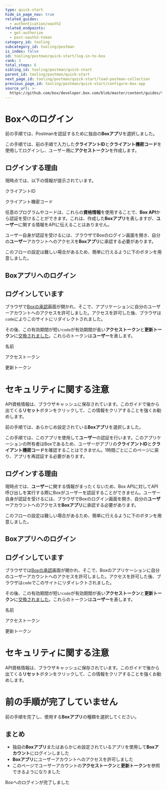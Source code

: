 ```yaml
---
type: quick-start
hide_in_page_nav: true
related_guides:
  - authentication/oauth2
related_endpoints:
  - get-authorize
  - post-oauth2-token
category_id: tooling
subcategory_id: tooling/postman
is_index: false
id: tooling/postman/quick-start/log-in-to-box
rank: 3
total_steps: 6
sibling_id: tooling/postman/quick-start
parent_id: tooling/postman/quick-start
next_page_id: tooling/postman/quick-start/load-postman-collection
previous_page_id: tooling/postman/quick-start/configure-box-app
source_url: >-
  https://github.com/box/developer.box.com/blob/master/content/guides/tooling/postman/quick-start/3-log-in-to-box.md
---
```

# Boxへのログイン

<Choice option="postman.app_type" value="use_own" color="none">

前の手順では、Postmanを認証するために独自の**Boxアプリ**を選択しました。

この手順では、前の手順で入力した**クライアントID**と**クライアント機密コード**を使用してログインし、ユーザー用に**アクセストークン**を作成します。

## ログインする理由

現時点では、以下の情報が提示されています。

<Store disabled inline id="postman_credentials.client_id">

クライアントID

</Store>

<Store disabled inline obscured id="postman_credentials.client_secret">

クライアント機密コード

</Store>

任意のプログラムやコードは、これらの**資格情報**を使用することで、**Box API**から認証を受けることができます。これは、作成した**Boxアプリ**を表しますが、**ユーザー**に関する情報をAPIに伝えることはありません。

ユーザー自身が認証を受けるには、ブラウザでBoxのログイン画面を開き、自分の**ユーザー**アカウントへのアクセスを**Boxアプリ**に承認する必要があります。

このフローの設定は難しい場合があるため、簡単に行えるように下のボタンを用意しました。

## Boxアプリへのログイン

<Trigger option="postman.login" value="clicked">

<LoginButton id="postman_credentials">

</LoginButton>

</Trigger>

<LoggedIn id="postman_credentials">

## ログインしています

ブラウザで[Boxの承認](e://get-authorize)画面が開かれ、そこで、アプリケーションに自分のユーザーアカウントへのアクセスを許可しました。アクセスを許可した後、ブラウザは`code`によりこのサイトにリダイレクトされました。

その後、この有効期間が短い`code`が有効期間が長い**アクセストークン**と**更新トークン**に[交換されました](e://post-oauth2-token)。これらのトークンは**ユーザー**を表します。

<Store disabled inline id="postman_credentials" field="name">

名前

</Store>

<Store disabled inline obscured id="postman_credentials" field="access_token">

アクセストークン

</Store>

<Store disabled inline obscured id="postman_credentials" field="refresh_token">

更新トークン

</Store>

<Message danger>

# セキュリティに関する注意

API資格情報は、ブラウザキャッシュに保存されています。このガイドで後から出てくる**リセット**ボタンをクリックして、この情報をクリアすることを強くお勧めします。

</Message>

</LoggedIn>

</Choice>

<Choice option="postman.app_type" value="use_box" color="none">

前の手順では、あらかじめ設定されている**Boxアプリ**を選択しました。

この手順では、このアプリを使用して**ユーザー**の認証を行います。このアプリケーションの所有者はBoxであるため、ユーザーがアプリの**クライアントID**と**クライアント機密コード**を確認することはできません。1時間ごとにこのページに戻り、アプリを再認証する必要があります。

## ログインする理由

現時点では、**ユーザー**に関する情報がまったくないため、Box APIに対してAPI呼び出しを実行する際にBoxがユーザーを認証することができません。ユーザー自身が認証を受けるには、ブラウザでBoxのログイン画面を開き、自分の**ユーザー**アカウントへのアクセスを**Boxアプリ**に承認する必要があります。

このフローの設定は難しい場合があるため、簡単に行えるように下のボタンを用意しました。

## Boxアプリへのログイン

<Trigger option="postman.login" value="clicked">

<LoginButton>

</LoginButton>

</Trigger>

<LoggedIn>

## ログインしています

ブラウザでは[Boxの承認](e://get-authorize)画面が開かれ、そこで、Boxのアプリケーションに自分のユーザーアカウントへのアクセスを許可しました。アクセスを許可した後、ブラウザは`code`でこのサイトにリダイレクトされました。

その後、この有効期間が短い`code`が有効期間が長い**アクセストークン**と**更新トークン**に[交換されました](e://post-oauth2-token)。これらのトークンは**ユーザー**を表します。

<Store disabled inline id="credentials" field="name">

名前

</Store>

<Store disabled inline obscured id="credentials" field="access_token">

アクセストークン

</Store>

<Store disabled inline obscured id="credentials" field="refresh_token">

更新トークン

</Store>

<Message danger>

# セキュリティに関する注意

API資格情報は、ブラウザキャッシュに保存されています。このガイドで後から出てくる**リセット**ボタンをクリックして、この情報をクリアすることを強くお勧めします。

</Message>

</LoggedIn>

</Choice>

<Choice option="postman.app_type" unset color="none">

<Message danger>

# 前の手順が完了していません

前の手順を完了し、使用する**Boxアプリ**の種類を選択してください。

</Message>

</Choice>

<Choice option="postman.app_type" value="use_box,use_own" color="none">

## まとめ

* 独自の**Boxアプリ**またはあらかじめ設定されているアプリを使用して**Boxアカウント**にログインしました
* **Boxアプリ**にユーザーアカウントへのアクセスを許可しました
* このページでユーザーアカウントの**アクセストークン**と**更新トークン**を参照できるようになりました

</Choice>

<Observe option="postman.login" value="clicked">

<Next>

Boxへのログインが完了しました

</Next>

</Observe>
